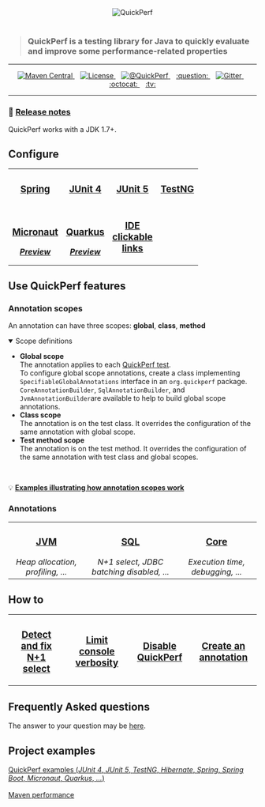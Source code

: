 <div align="center">
<img src="https://pbs.twimg.com/profile_banners/926219963333038086/1518645789" alt="QuickPerf"/>
</div><br>

><h3>QuickPerf is a testing library for Java to quickly evaluate and improve some performance-related properties</h3>

---
<p align="center">
  <a href="https://search.maven.org/search?q=org.quickperf">
    <img src="https://maven-badges.herokuapp.com/maven-central/org.quickperf/quick-perf/badge.svg"
         alt="Maven Central">
  </a>
  &nbsp;&nbsp;
  <a href="https://github.com/quick-perf/quickperf/blob/master/LICENSE.txt">
    <img src="https://img.shields.io/badge/license-Apache2-blue.svg"
         alt = "License">
  </a>
  &nbsp;&nbsp;
  <a href="https://twitter.com/quickperf">       
    <img alt="@QuickPerf" src="https://img.shields.io/twitter/url?label=Twitter&style=social&url=https%3A%2F%2Ftwitter.com%2Fquickperf">
  </a>
  &nbsp;&nbsp;
  <a href="Frequently-Asked-Questions">
      :question:
  </a> 
  &nbsp;&nbsp;
  <a href="https://gitter.im/quickperf">
     <img src="https://img.shields.io/gitter/room/quick-perf/quickperf?color=orange"
          alt = "Gitter">
  </a>
  &nbsp;&nbsp;
  <a href="https://github.com/quick-perf/quickperf">
  :octocat:
  </a>
 &nbsp;&nbsp;
  <a href="https://www.youtube.com/playlist?list=PLyRtZQwOxA6ekhEr2H2nNV42ZLD8OkPEx">
:tv:
  </a>   
<p align="center">

---

<h3>🚀&nbsp;<a href="https://github.com/quick-perf/quickperf/releases">Release notes</a></h3>

QuickPerf works with a JDK 1.7+.<br>

## Configure
<table>
 <tr>
    <td align="center"><h3><a href="./Spring">Spring</a></h3></td>
    <td align="center"><h3><a href="./JUnit-4">JUnit 4</a></h3></td>
    <td align="center"><h3><a href="./JUnit-5">JUnit 5</a></h3></td>
    <td align="center"><h3><a href="./TestNG">TestNG</a></h3></td>
   </td>
 </tr>
 <tr>
    <td align="center"><h3><a href="https://github.com/quick-perf/quickperf-examples#micronaut">Micronaut</h3> <i><b>Preview</b></i></a></td>
    <td align="center"><h3><a href="https://github.com/quick-perf/quickperf-examples/tree/master/quarkus">Quarkus</h3> <i><b>Preview</b></i></a></td>
 <td align="center"><h3><a href="https:./Have-clickable-links-in-your-IDE">IDE<br/>clickable<br/>links</a></h3>
 </tr>
 <tr>
    </tr>
</table>

## Use QuickPerf features
### Annotation scopes
An annotation can have three scopes: **global**, **class**, **method**
<details open>
<summary>Scope definitions</summary>

* **Global scope** <br>
The annotation applies to each [QuickPerf test](QuickPerf-test).<br>
To configure global scope annotations, create a class implementing `SpecifiableGlobalAnnotations` interface in an `org.quickperf` package.  <br>
`CoreAnnotationBuilder`, `SqlAnnotationBuilder`, and `JvmAnnotationBuilder`are available to help to build global scope annotations.
* **Class scope** <br>
The annotation is on the test class. It overrides the configuration of the same annotation with global scope.
* **Test method scope** <br>
The annotation is on the test method. It overrides the configuration of the same annotation with test class and global scopes.

</details>
<br/>

💡 **[Examples illustrating how annotation scopes work](./Example-illustrating-how-annotation-scopes-work)**

### Annotations

<table>
 <tr>
    <td align="center"><h3><a href="./JVM-annotations">JVM</a></h3><i>Heap allocation, profiling, ...</i></td>
    <td align="center"><h3><a href="./SQL-annotations">SQL</a></h3><i>N+1 select, JDBC batching disabled, ...</i></td>
    <td align="center"><h3><a href="./core-annotations">Core</a></h3><i>Execution time, debugging, ...</i></td>
 </tr>
</table>

## How to

<table>
 <tr>
    <td align="center"><h3><a href="./Easily-detect-and-fix-N-plus-One-SELECT-with-QuickPerf">Detect and fix N+1 select</a></h3></td>
    <td align="center"><h3><a href="./Limit-console-verbosity">Limit console verbosity</a></h3></td>
    <td align="center"><h3><a href="./Disable-QuickPerf">Disable QuickPerf</a></h3></td>
    <td align="center"><h3><a href="./Create-an-annotation">Create an annotation</a></h3></td>
 </tr>
</table>

## Frequently Asked questions

The answer to your question may be [here](./Frequently-Asked-Questions).

## Project examples
[QuickPerf examples (*JUnit 4*, *JUnit 5*, *TestNG*, *Hibernate*, *Spring*, *Spring Boot*, *Micronaut*, *Quarkus*, *...*)](https://github.com/quick-perf/quickperf-examples)<br/><br/>
[Maven performance](https://github.com/quick-perf/maven-test-bench)